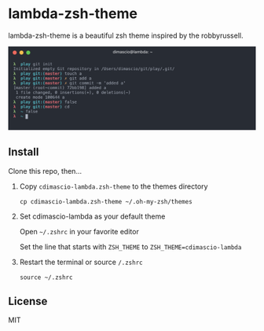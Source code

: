 # lambda-zsh-theme

lambda-zsh-theme is a beautiful zsh theme inspired by the robbyrussell.

![](https://github.com/cdimascio/lambda-zsh-theme/blob/master/assets/example.png?raw=true)

## Install
Clone this repo, then...

1. Copy `cdimascio-lambda.zsh-theme` to the themes directory

	```shell
	cp cdimascio-lambda.zsh-theme ~/.oh-my-zsh/themes
	```

2. Set cdimascio-lambda as your default theme

	Open `~/.zshrc` in your favorite editor
		
	Set the line that starts with `ZSH_THEME` to `ZSH_THEME=cdimascio-lambda`

3. Restart the terminal or source `/.zshrc`

	```shell
	source ~/.zshrc
	```

## License
MIT